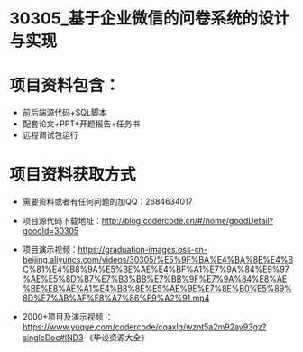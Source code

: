  # 30305_基于企业微信的问卷系统的设计与实现
 # 项目资料包含：
 * 前后端源代码+SQL脚本
 * 配套论文+PPT+开题报告+任务书
 * 远程调试包运行

 # 项目资料获取方式
 * 需要资料或者有任何问题的加QQ：2684634017

 * 项目源代码下载地址：http://blog.codercode.cn/#/home/goodDetail?goodId=30305
 
 
 * 项目演示视频：https://graduation-images.oss-cn-beijing.aliyuncs.com/videos/30305/%E5%9F%BA%E4%BA%8E%E4%BC%81%E4%B8%9A%E5%BE%AE%E4%BF%A1%E7%9A%84%E9%97%AE%E5%8D%B7%E7%B3%BB%E7%BB%9F%E7%9A%84%E8%AE%BE%E8%AE%A1%E4%B8%8E%E5%AE%9E%E7%8E%B0%E5%89%8D%E7%AB%AF%E8%A7%86%E9%A2%91.mp4
 

 * 2000+项目及演示视频 ：https://www.yuque.com/codercode/cqaxlg/wznt5a2m92ay93gz?singleDoc#lND3 《毕设资源大全》
   
